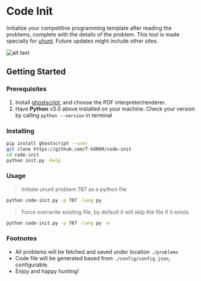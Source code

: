 # Code Init

Initialize your competitive programming template after reading the problems, complete with the details of the problem. This tool is made specially for [uhunt](https://uhunt.onlinejudge.org/). Future updates might include other sites.

![alt text](https://uhunt.onlinejudge.org/images/uva.png "uhunt")

## Getting Started

### Prerequisites

1. Install [ghostscript](https://www.ghostscript.com/download.html), and choose the PDF interpreter/renderer.
2. Have **Python** v3.0 above installed on your machine. Check your version by calling `python --version` in terminal

### Installing

```bash
pip install ghostscript --user
git clone https://github.com/T-kON99/code-init
cd code-init
python init.py -help
```

### Usage

> Initiate uhunt problem 787 as a python file
```bash
python code-init.py -p 787 -lang py
```
> Force overwrite existing file, by default it will skip the file if it exists
```bash
python code-init.py -p 787 -lang py -o
```

### Footnotes

- All problems will be fetched and saved under      location `./problems`
- Code file will be generated based from `./config/config.json`, configurable.
- Enjoy and happy hunting!
